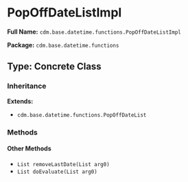 # PopOffDateListImpl

**Full Name:** `cdm.base.datetime.functions.PopOffDateListImpl`

**Package:** `cdm.base.datetime.functions`

## Type: Concrete Class

### Inheritance

**Extends:**
- `cdm.base.datetime.functions.PopOffDateList`

### Methods

#### Other Methods

- `List removeLastDate(List arg0)`
- `List doEvaluate(List arg0)`

